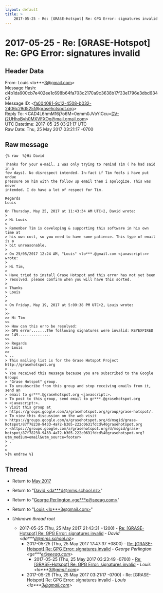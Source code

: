 ```yaml
---
layout: default
title: >
    2017-05-25 - Re: [GRASE-Hotspot] Re: GPG Error: signatures invalid
---
```


# 2017-05-25 - Re: [GRASE-Hotspot] Re: GPG Error: signatures invalid

## Header Data

From: Louis \<lo***3@gmail.com\><br>
Message Hash: d4b1da600cb7e402ee1c698b64fa703c2170a9c3638b17f33e1796e3dbd634c9<br>
Message ID: \<fa004081-9c12-4508-b032-2406c28d525f@grasehotspot.org\><br>
Reply To: \<CAD4L6hmM16j7o6M=0emm0JVoYiCcu=DV-j2UHhoBvh0MXVFXOg@mail.gmail.com\><br>
UTC Datetime: 2017-05-25 03:21:17 UTC<br>
Raw Date: Thu, 25 May 2017 03:21:17 -0700<br>

## Raw message

```
{% raw  %}Hi David

Thanks for your e-mail. I was only trying to remind Tim ( he had said in a 
few days). No disrespect intended. In-fact if Tim feels i have put undue 
pressure on him with the follow up email then i apologize. This was never 
intended. I do have a lot of respect for Tim.

Regards
Louis

On Thursday, May 25, 2017 at 11:43:34 AM UTC+2, David wrote:
>
> Hi Louis 
>
> Remember Tim is developing & supporting this software in his own time at 
> his own cost, so you need to have some patience. This type of email is a 
> bit unreasonable. 
>
> On 25/05/2017 12:24 AM, "Louis" <lo***.@gmail.com <javascript:>> wrote:
>
> Hi Tim, 
>
> Have tried to install Grase Hotspot and this error has not yet been 
> resolved. please confirm when you will have this sorted.
>
> Thanks 
> Louis
>
>
> On Friday, May 19, 2017 at 5:00:38 PM UTC+2, Louis wrote:
>
>>
>> Hi Tim
>>
>> How can this erro be resolved:
>> GPG error.......The following signatures were invalid: KEYEXPIRED 
>> 149...............
>>
>> Regards
>> Louis
>>
> -- 
> This mailing list is for the Grase Hotspot Project http://grasehotspot.org
> --- 
> You received this message because you are subscribed to the Google Groups 
> "Grase Hotspot" group.
> To unsubscribe from this group and stop receiving emails from it, send an 
> email to gr***.@grasehotspot.org <javascript:>.
> To post to this group, send email to gr***.@grasehotspot.org 
> <javascript:>.
> Visit this group at 
> https://groups.google.com/a/grasehotspot.org/group/grase-hotspot/.
> To view this discussion on the web visit 
> https://groups.google.com/a/grasehotspot.org/d/msgid/grase-hotspot/87f78238-9433-4a72-b305-222c0631fdcd%40grasehotspot.org 
> <https://groups.google.com/a/grasehotspot.org/d/msgid/grase-hotspot/87f78238-9433-4a72-b305-222c0631fdcd%40grasehotspot.org?utm_medium=email&utm_source=footer>
> .
>
>
>{% endraw %}
```

## Thread

+ Return to [May 2017](/archive/2017/05)

+ Return to "[David <da***d<span>@</span>mms.school.nz>](/authors/da___d_at_mms_school_nz)"
+ Return to "[George Perlington <ge***e<span>@</span>seeag.com>](/authors/ge___e_at_seeag_com)"
+ Return to "[Louis <lo***3<span>@</span>gmail.com>](/authors/lo___3_at_gmail_com)"

+ _Unknown thread root_
  + 2017-05-25 (Thu, 25 May 2017 21:43:31 +1200) - [Re: [GRASE-Hotspot] Re: GPG Error: signatures invalid](/archive/2017/05/cd82834e010247ee132ccfb02fb84a3f518956c674f56ed1b7dc5ffc768723a9) - _David \<da***d@mms.school.nz\>_
    + 2017-05-25 (Thu, 25 May 2017 17:47:37 +0800) - [Re: [GRASE-Hotspot] Re: GPG Error: signatures invalid](/archive/2017/05/3c07f94223a469bbea639c2bc7bc4e658ba9d461ba4625422088e36b25f1288d) - _George Perlington \<ge***e@seeag.com\>_
      + 2017-05-25 (Thu, 25 May 2017 03:23:49 -0700) - [Re: [GRASE-Hotspot] Re: GPG Error: signatures invalid](/archive/2017/05/ca64e4836feb21139db9b84dae44830ca7c702ea49dcf0d30dbd25d588eff679) - _Louis \<lo***3@gmail.com\>_
    + 2017-05-25 (Thu, 25 May 2017 03:21:17 -0700) - Re: [GRASE-Hotspot] Re: GPG Error: signatures invalid - _Louis \<lo***3@gmail.com\>_

